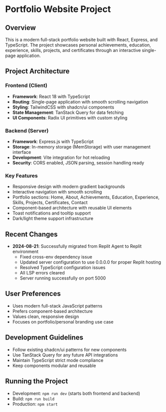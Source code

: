 # Portfolio Website Project

## Overview
This is a modern full-stack portfolio website built with React, Express, and TypeScript. The project showcases personal achievements, education, experience, skills, projects, and certificates through an interactive single-page application.

## Project Architecture

### Frontend (Client)
- **Framework**: React 18 with TypeScript
- **Routing**: Single-page application with smooth scrolling navigation
- **Styling**: TailwindCSS with shadcn/ui components
- **State Management**: TanStack Query for data fetching
- **UI Components**: Radix UI primitives with custom styling

### Backend (Server)
- **Framework**: Express.js with TypeScript
- **Storage**: In-memory storage (MemStorage) with user management interface
- **Development**: Vite integration for hot reloading
- **Security**: CORS enabled, JSON parsing, session handling ready

### Key Features
- Responsive design with modern gradient backgrounds
- Interactive navigation with smooth scrolling
- Portfolio sections: Home, About, Achievements, Education, Experience, Skills, Projects, Certificates, Contact
- Component-based architecture with reusable UI elements
- Toast notifications and tooltip support
- Dark/light theme support infrastructure

## Recent Changes
- **2024-08-21**: Successfully migrated from Replit Agent to Replit environment
  - Fixed cross-env dependency issue
  - Updated server configuration to use 0.0.0.0 for proper Replit hosting
  - Resolved TypeScript configuration issues
  - All LSP errors cleared
  - Server running successfully on port 5000

## User Preferences
- Uses modern full-stack JavaScript patterns
- Prefers component-based architecture
- Values clean, responsive design
- Focuses on portfolio/personal branding use case

## Development Guidelines
- Follow existing shadcn/ui patterns for new components
- Use TanStack Query for any future API integrations
- Maintain TypeScript strict mode compliance
- Keep components modular and reusable

## Running the Project
- Development: `npm run dev` (starts both frontend and backend)
- Build: `npm run build`
- Production: `npm start`